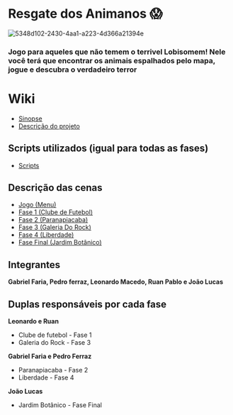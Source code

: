# Resgate dos Animanos 😱
  ![5348d102-2430-4aa1-a223-4d366a21394e](https://github.com/user-attachments/assets/76e172b5-8833-4402-9097-dc49e1f9a6e5)
### Jogo para aqueles que não temem o terrivel Lobisomem! Nele você terá que encontrar os animais espalhados pelo mapa, jogue e descubra o verdadeiro terror

# Wiki
- <a href="https://github.com/Gabriele-sousa/EnredoSp/wiki/Sinopse-Geral"> Sinopse </a>
- <a href="https://github.com/Gabriele-sousa/EnredoSp/wiki/Descri%C3%A7%C3%A3o-do-projeto"> Descrição do projeto </a>

## Scripts utilizados (igual para todas as fases)
- <a href="https://github.com/RuanPSilva/EnredoSp/wiki/Scripts"> Scripts </a>

## Descrição das cenas
- <a href="https://github.com/RuanPSilva/Resgate_Dos_Animanos/wiki/Jogo"> Jogo (Menu) </a>
- <a href="https://github.com/RuanPSilva/EnredoSp/wiki/Fase-1"> Fase 1 (Clube de Futebol) </a>
- <a href="https://github.com/RuanPSilva/EnredoSp/wiki/Fase-2-(Paranapiacaba)"> Fase 2 (Paranapiacaba)</a>
- <a href="https://github.com/RuanPSilva/EnredoSp/wiki/Fase-3-%E2%80%90-Galeria-Do-Rock"> Fase 3 (Galeria Do Rock)</a>
- <a href="https://github.com/RuanPSilva/Resgate_Dos_Animanos.wiki.git"> Fase 4 (Liberdade)</a>
- <a href="https://github.com/RuanPSilva/Resgate_Dos_Animanos/wiki/Jardim-Botânico-(Fase-Final)"> Fase Final (Jardim Botânico)</a> 


## Integrantes
**Gabriel Faria, Pedro ferraz, Leonardo Macedo, Ruan Pablo e João Lucas**

## Duplas responsáveis por cada fase

**Leonardo e Ruan**
* Clube de futebol - Fase 1
* Galeria do Rock - Fase 3

**Gabriel Faria e Pedro Ferraz**
* Paranapiacaba - Fase 2
* Liberdade - Fase 4

**João Lucas**
* Jardim Botânico - Fase Final
